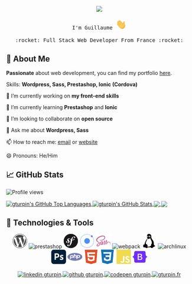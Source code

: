 <p align="center">
  <img src="https://media.giphy.com/media/MeJgB3yMMwIaHmKD4z/giphy.gif" width="30%">
  <br><br>
  <samp>
    I'm Guillaume <img src="https://github.com/Romaixn/Romaixn/blob/master/assets/img/hi.gif" width="29px">
    <br><br>
    :rocket: Full Stack Web Developer From France :rocket:
  </samp>
</p>

## 📰 About Me

**Passionate** about web development, you can find my portfolio [here](https://gturpin.fr).

Skills: **Wordpress, Sass, Prestashop, Ionic (Cordova)**

🔭 I’m currently working on **my front-end skills**

🌱 I’m currently learning **Prestashop** and **Ionic**

👯 I’m looking to collaborate on **open source**

💬 Ask me about **Wordpress, Sass**

📫 How to reach me: [email](mailto:guillaume.turpin45@gmail.fr) or [website](https://gturpin.fr/contact)

😄 Pronouns: He/Him

## &#x1f4c8; GitHub Stats

![Profile views](https://gpvc.arturio.dev/gturpin-dev)  

<a href="https://github.com/gturpin-dev">
  <img align="center" src="https://github-readme-stats.vercel.app/api/top-langs/?username=gturpin-dev&theme=radical&langs_count=3&count_private=true" alt="gturpin's GitHub Top Languages" />
</a>

<a href="https://github.com/gturpin-dev">
  <img align="center" src="https://github-readme-stats.vercel.app/api?username=gturpin-dev&show_icons=true&line_height=27&theme=radical" alt="gturpin's GitHub Stats"/>
</a>

<a href="https://github.com/gturpin-dev/Sass-base">
  <img align="center" src="https://github-readme-stats.vercel.app/api/pin/?username=gturpin-dev&repo=Sass-base&theme=radical" />
</a>

<a href="https://github.com/gturpin-dev/Bedrock-installeur">
  <img align="center" src="https://github-readme-stats.vercel.app/api/pin/?username=gturpin-dev&repo=Bedrock-installeur&theme=radical" />
</a>

## 🔧 Technologies & Tools

<p align="center">
  <img src="https://raw.githubusercontent.com/devicons/devicon/9c6bfdb9783cdfe1018666ed76adcfd3eab6fad6/icons/wordpress/wordpress-plain.svg" alt="wordpress" width="40" height="40"/>
  <img src="https://www.iconninja.com/files/166/950/541/coding-prestashop-code-logo-development-icon.png" alt="prestashop" width="40" height="40"/>
  <img src="https://raw.githubusercontent.com/devicons/devicon/9c6bfdb9783cdfe1018666ed76adcfd3eab6fad6/icons/symfony/symfony-original.svg" alt="symfony" width="40" height="40"/>
  <img src="https://raw.githubusercontent.com/devicons/devicon/9c6bfdb9783cdfe1018666ed76adcfd3eab6fad6/icons/ionic/ionic-original.svg" alt="ionic" width="40" height="40"/>
  <img src="https://raw.githubusercontent.com/devicons/devicon/9c6bfdb9783cdfe1018666ed76adcfd3eab6fad6/icons/sass/sass-original.svg" alt="sass" width="40" height="40"/> 
  <img src="https://p1.hiclipart.com/preview/659/427/821/react-logo-webpack-babel-front-and-back-ends-turquoise-electric-blue-symbol-square-png-clipart.jpg" alt="webpack" width="40" height="40"/> 
  <img src="https://raw.githubusercontent.com/devicons/devicon/9c6bfdb9783cdfe1018666ed76adcfd3eab6fad6/icons/linux/linux-plain.svg" alt="linux" width="40" height="40"/>
  <img src="https://banner2.cleanpng.com/20180414/req/kisspng-arch-linux-installation-btrfs-computer-software-archery-5ad1b76bb2cdd1.7435733015236934197324.jpg" alt="archlinux" width="40" height="40"/>
  <img src="https://raw.githubusercontent.com/devicons/devicon/9c6bfdb9783cdfe1018666ed76adcfd3eab6fad6/icons/photoshop/photoshop-plain.svg" alt="photoshop" width="40" height="40"/> 
  <img src="https://raw.githubusercontent.com/devicons/devicon/9c6bfdb9783cdfe1018666ed76adcfd3eab6fad6/icons/php/php-plain.svg" alt="php" width="40" height="40"/>
  <img src="https://raw.githubusercontent.com/devicons/devicon/9c6bfdb9783cdfe1018666ed76adcfd3eab6fad6/icons/html5/html5-plain.svg" alt="html5" width="40" height="40"/> 
  <img src="https://raw.githubusercontent.com/devicons/devicon/9c6bfdb9783cdfe1018666ed76adcfd3eab6fad6/icons/css3/css3-plain.svg" alt="css3" width="40" height="40"/>
  <img src="https://raw.githubusercontent.com/devicons/devicon/9c6bfdb9783cdfe1018666ed76adcfd3eab6fad6/icons/javascript/javascript-plain.svg" alt="javascript" width="40" height="40"/> 
  <img src="https://raw.githubusercontent.com/devicons/devicon/9c6bfdb9783cdfe1018666ed76adcfd3eab6fad6/icons/bootstrap/bootstrap-plain.svg" alt="bootstrap" width="40" height="40"/> 
</p>

<p align="center"> 
  <a href="https://www.linkedin.com/in/guillaume-turpin-a79586172/" target="blank">
    <img align="center" src="https://cdn.jsdelivr.net/npm/simple-icons@3.0.1/icons/linkedin.svg" alt="linkedin gturpin" height="30" width="30" />
  </a>
  <a href="https://github.com/gturpin-dev" target="blank">
    <img align="center" src="https://cdn.jsdelivr.net/npm/simple-icons@3.0.1/icons/github.svg" alt="github gturpin" height="30" width="30" />
  </a>
  <a href="https://codepen.io/ThPrGanesha" target="blank">
    <img align="center" src="https://cdn.jsdelivr.net/npm/simple-icons@3.0.1/icons/codepen.svg" alt="codepen gturpin" height="30" width="30" />
  </a>
  <a href="https://gturpin.fr" target="blank">
    <img align="center" src="https://cdn.jsdelivr.net/npm/simple-icons@3.0.1/icons/icloud.svg" alt="gturpin.fr" height="30" width="30" />
  </a>
</p>
